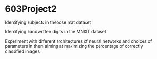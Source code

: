 # 603Project2
Identifying subjects in thepose.mat dataset

Identifying handwritten digits in the MNIST dataset

Experiment  with  different  architectures  of  neural  networks  and  choices  of  parameters in them aiming at maximizing the percentage of correctly classified images
